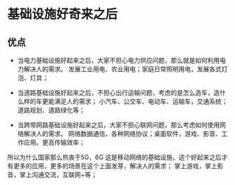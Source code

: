 # 基础设施好奇来之后
## 优点
* 当电力基础设施好起来之后，大家不担心电力供应问题，那么就是如何利用电力解决人的需求。
发展工业用电、农业用电；家庭日常照明用电，发展各式灯泡、灯具；

* 当道路基础设施好起来之后，不担心出行运输问题，考虑的是怎么造车，造什么样的车更能满足人的需求；
小汽车、公交车、电动车、运输车，交通系统；道路规划、道路绿化等；

* 当跨带网路基础设施好起来之后，大家不担心联网问题，那么考虑如何使用网络解决人的需求。
网络数据通信，各种网络协议；桌面软件，游戏、影音、工作应用。更高传输效率；


所以为什么国家那么热衷于5G，6G
这是移动网络的基础设施，这个好起来之后才有更多的应用，更多的场景在这个上面发芽，解决人的需求；
掌上游戏，掌上影音，掌上沟通交流，互联网+等；

